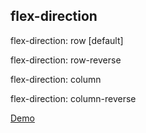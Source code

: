 ## flex-direction

flex-direction: row   [default]

flex-direction: row-reverse

flex-direction: column

flex-direction: column-reverse 

[Demo](https://embed.plnkr.co/Pb27uT10n6FuqHPU7RYC/)